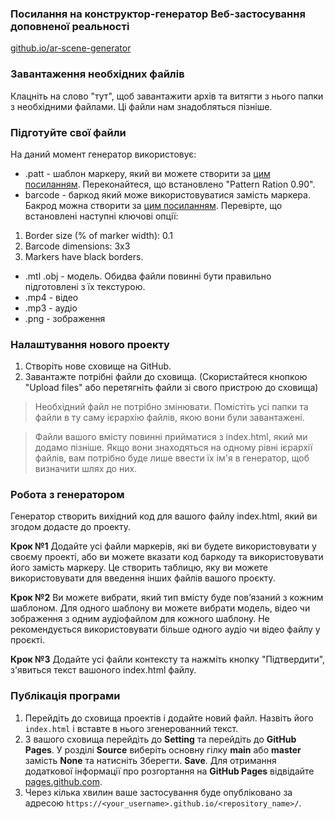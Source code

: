### Посилання на конструктор-генератор Веб-застосування доповненої реальності
[github.io/ar-scene-generator](https://saveniukoleg.github.io/ar-scene-generator/)

### Завантаження необхідних файлів
Клацніть на слово "тут", щоб завантажити архів та витягти з нього папки з необхідними файлами. Ці файли нам знадобляться пізніше.

### Підготуйте свої файли
На даний момент генератор використовує:
* .patt - шаблон маркеру, який ви можете створити за [цим посиланням](https://jeromeetienne.github.io/AR.js/three.js/examples/marker-training/examples/generator.html). Переконайтеся, що встановлено "Pattern Ration 0.90".
* barcode - баркод який може використовуватися замість маркера. Бакрод можна створити за [цим посиланням](https://au.gmented.com/app/marker/marker.php).
Перевірте, що встановлені наступні ключові опції:
1. Border size (% of marker width): 0.1
2.  Barcode dimensions: 3х3
3.  Markers have black borders.

* .mtl .obj - модель. Обидва файли повинні бути правильно підготовлені з їх текстурою.
* .mp4 - відео
* .mp3 - аудіо
* .png - зображення

### Налаштування нового проекту
1. Створіть нове сховище на GitHub.
2. Завантажте потрібні файли до сховища. (Скористайтеся кнопкою "Upload files" або перетягніть файли зі свого пристрою до сховища)

> Необхідний файл не потрібно змінювати. Помістіть усі папки та файли в ту саму ієрархію файлів, якою вони були завантажені.

> Файли вашого вмісту повинні прийматися з index.html, який ми додамо пізніше. 
Якщо вони знаходяться на одному рівні ієрархії файлів, вам потрібно буде лише ввести їх ім'я в генератор, щоб визначити шлях до них.

### Робота з генератором
Генератор створить вихідний код для вашого файлу index.html, який ви згодом додасте до проекту.

**Крок №1** Додайте усі файли маркерів, які ви будете використовувати у своєму проекті, або ви можете вказати код баркоду та використовувати його замість маркеру. 
Це створить таблицю, яку ви можете використовувати для введення інших файлів вашого проєкту.

**Крок №2** Ви можете вибрати, який тип вмісту буде пов’язаний з кожним шаблоном. Для одного шаблону ви можете вибрати модель, відео чи зображення з одним аудіофайлом для кожного шаблону. Не рекомендується використовувати більше одного аудіо чи відео файлу у проєкті.

**Крок №3** Додайте усі файли контексту та нажміть кнопку "Підтвердити", з'явиться текст вашоного index.html файлу.

### Публікація програми
1. Перейдіть до сховища проектів і додайте новий файл. Назвіть його `index.html` і вставте в нього згенерованний текст.
2. З вашого сховища перейдіть до **Setting** та перейдіть до **GitHub Pages**. У розділі **Source** виберіть основну гілку **main** або **master** замість **None** та натисніть Зберегти. **Save**. Для отримання додаткової інформації про розгортання на **GitHub Pages** відвідайте [pages.github.com](https://pages.github.com/).
3. Через кілька хвилин ваше застосування буде опубліковано за адресою `https://<your_username>.github.io/<repository_name>/`.
